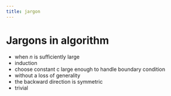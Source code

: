 ```yaml
---
title: jargon
---
```

# Jargons in algorithm

* when $n$ is sufficiently large
* induction
* choose constant c large enough to handle boundary condition
* without a loss of generality
* the backward direction is symmetric
* trivial
